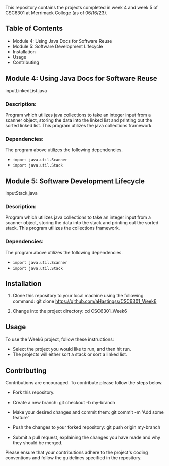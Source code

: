 This repository contains the projects completed in week 4 and week 5 of CSC6301 at Merrimack College (as of 06/16/23).

## **Table of Contents**
- Module 4: Using Java Docs for Software Reuse
- Module 5: Software Development Lifecycle
- Installation
- Usage
- Contributing

## **Module 4: Using Java Docs for Software Reuse**
inputLinkedList.java

### Description: 
Program which utilizes java collections to take an integer input from a scanner object, storing the data into the linked list and printing out the sorted linked list. This program utilizes the java collections framework.

### Dependencies:
The program above utilizes the following dependencies.
- ``` import java.util.Scanner ```
- ``` import java.util.Stack ```

## **Module 5: Software Development Lifecycle**
inputStack.java

### Description: 
Program which utilizes java collections to take an integer input from a scanner object, storing the data into the stack and printing out the sorted stack. This program utilizes the collections framework.

### Dependencies:
The program above utilizes the following dependencies.
- ``` import java.util.Scanner ```
- ``` import java.util.Stack ```

## **Installation**
 1. Clone this repository to your local machine using the following command: git clone 
 https://github.com/aHastingss/CSC6301_Week6

 2. Change into the project directory: cd CSC6301_Week6


## **Usage**
To use the Week6 project, follow these instructions:

- Select the project you would like to run, and then hit run.
- The projects will either sort a stack or sort a linked list.

## **Contributing**
Contributions are encouraged. To contribute please follow the steps below.

 - Fork this repository.

 - Create a new branch: git checkout -b my-branch

 - Make your desired changes and commit them: git commit -m 'Add some feature'

 - Push the changes to your forked repository: git push origin my-branch

 - Submit a pull request, explaining the changes you have made and why they should be merged.

Please ensure that your contributions adhere to the project's coding conventions and follow the guidelines specified in the repository.
